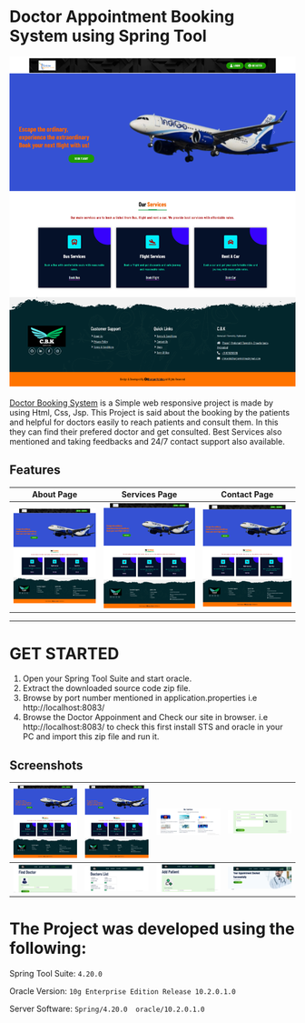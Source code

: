 # Doctor Appointment Booking System using Spring Tool
![](https://github.com/ChBhargavKrishna/Doctor-Appointment-System/blob/my-new-branch/Screenshots/Home.png)

[Doctor Booking System](https://github.com/Bhargav2662D/Doctor-Appointment-System/tree/my-new-branch) is a Simple web responsive project is made by using Html, Css, Jsp.
This Project is said about the booking by the patients and helpful for doctors easily to reach patients and consult them. In this they can find their prefered doctor and get consulted. Best Services also mentioned and taking feedbacks and 24/7 contact support also available.

## Features

| About Page | Services Page | Contact Page |
| -------| -------| -------|
| ![](https://github.com/ChBhargavKrishna/Doctor-Appointment-System/blob/my-new-branch/Screenshots/Home.png)| ![](https://github.com/ChBhargavKrishna/Doctor-Appointment-System/blob/my-new-branch/Screenshots/Home.png) |    ![](https://github.com/ChBhargavKrishna/Doctor-Appointment-System/blob/my-new-branch/Screenshots/Home.png)  |

-----------------------------------------------

# GET STARTED
1. Open your Spring Tool Suite and start oracle.
2. Extract the downloaded source code zip file.
3. Browse by port number mentioned in application.properties i.e http://localhost:8083/
4. Browse the Doctor Appoinment and Check our site in browser. i.e http://localhost:8083/ to check this first install STS and oracle in your PC and import this zip file and run it.

## Screenshots

| ![](https://github.com/ChBhargavKrishna/Doctor-Appointment-System/blob/my-new-branch/Screenshots/Home.png) | ![](https://github.com/ChBhargavKrishna/Doctor-Appointment-System/blob/my-new-branch/Screenshots/Home.png)| ![](https://github.com/Bhargav2662D/Doctor-Appointment-System/blob/my-new-branch/Screenshots/Screenshot3.png)| ![](https://github.com/Bhargav2662D/Doctor-Appointment-System/blob/my-new-branch/Screenshots/Screenshot4.png)|
|--------------| --------------|   --------------|  --------------|    
|  ![](https://github.com/Bhargav2662D/Doctor-Appointment-System/blob/my-new-branch/Screenshots/Screenshot5.png)| ![](https://github.com/Bhargav2662D/Doctor-Appointment-System/blob/my-new-branch/Screenshots/Screenshot6.png)| ![](https://github.com/Bhargav2662D/Doctor-Appointment-System/blob/my-new-branch/Screenshots/Screenshot7.png)| ![](https://github.com/Bhargav2662D/Doctor-Appointment-System/blob/my-new-branch/Screenshots/Screenshot8.png)|

# The Project was developed using the following:
Spring Tool Suite: 	`4.20.0`

Oracle Version: 		`10g Enterprise Edition Release 10.2.0.1.0`

Server Software: 	`Spring/4.20.0  oracle/10.2.0.1.0`

